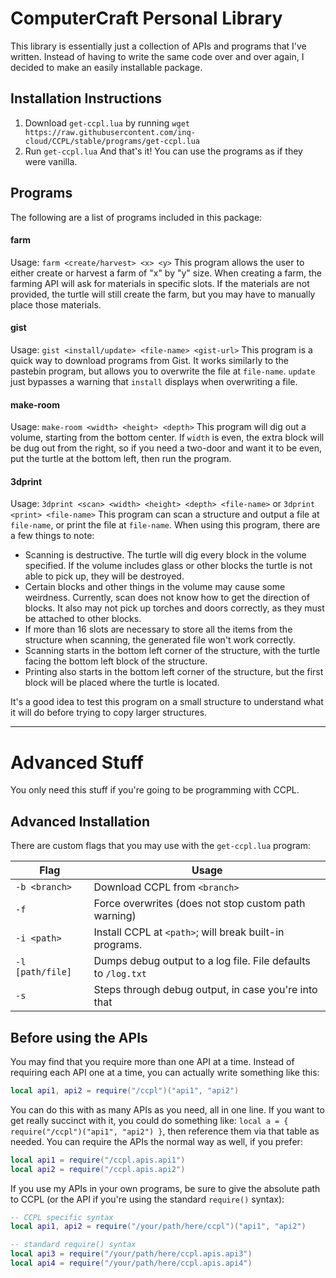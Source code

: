 # ComputerCraft Personal Library

This library is essentially just a collection of APIs and programs that I've written. Instead of having to write the same code over and over again, I decided to make an easily installable package.

## Installation Instructions

1. Download `get-ccpl.lua` by running `wget https://raw.githubusercontent.com/inq-cloud/CCPL/stable/programs/get-ccpl.lua`
2. Run `get-ccpl.lua`
And that's it! You can use the programs as if they were vanilla.

## Programs

The following are a list of programs included in this package:

#### farm
Usage: `farm <create/harvest> <x> <y>`
This program allows the user to either create or harvest a farm of "x" by "y" size.
When creating a farm, the farming API will ask for materials in specific slots. If the materials are not provided, the turtle will still create the farm, but you may have to manually place those materials.

#### gist
Usage: `gist <install/update> <file-name> <gist-url>`
This program is a quick way to download programs from Gist. It works similarly to the pastebin program, but allows you to overwrite the file at `file-name`. `update` just bypasses a warning that `install` displays when overwriting a file.

#### make-room
Usage: `make-room <width> <height> <depth>`
This program will dig out a volume, starting from the bottom center. If `width` is even, the extra block will be dug out from the right, so if you need a two-door and want it to be even, put the turtle at the bottom left, then run the program.

#### 3dprint
Usage: `3dprint <scan> <width> <height> <depth> <file-name>` or `3dprint <print> <file-name>`
This program can scan a structure and output a file at `file-name`, or print the file at `file-name`.
When using this program, there are a few things to note:

- Scanning is destructive. The turtle will dig every block in the volume specified. If the volume includes glass or other blocks the turtle is not able to pick up, they will be destroyed.
- Certain blocks and other things in the volume may cause some weirdness. Currently, scan does not know how to get the direction of blocks. It also may not pick up torches and doors correctly, as they must be attached to other blocks.
- If more than 16 slots are necessary to store all the items from the structure when scanning, the generated file won't work correctly.
- Scanning starts in the bottom left corner of the structure, with the turtle facing the bottom left block of the structure.
- Printing also starts in the bottom left corner of the structure, but the first block will be placed where the turtle is located.

It's a good idea to test this program on a small structure to understand what it will do before trying to copy larger structures.
_____________________________

# Advanced Stuff

You only need this stuff if you're going to be programming with CCPL.

## Advanced Installation

There are custom flags that you may use with the `get-ccpl.lua` program:

| Flag             | Usage                                                         |
| ---------------- | ------------------------------------------------------------- |
| `-b <branch>`    | Download CCPL from `<branch>`                                 |
| `-f`             | Force overwrites (does not stop custom path warning)          |
| `-i <path>`      | Install CCPL at `<path>`; will break built-in programs.       |
| `-l [path/file]` | Dumps debug output to a log file. File defaults to `/log.txt` |
| `-s`             | Steps through debug output, in case you're into that          |

## Before using the APIs

You may find that you require more than one API at a time. Instead of requiring each API one at a time, you can actually write something like this:
```lua
local api1, api2 = require("/ccpl")("api1", "api2")
```
You can do this with as many APIs as you need, all in one line. If you want to get really succinct with it, you could do something like:
`local a = { require("/ccpl")("api1", "api2") }`, then reference them via that table as needed.
You can require the APIs the normal way as well, if you prefer:
```lua
local api1 = require("/ccpl.apis.api1")
local api2 = require("/ccpl.apis.api2")
```

If you use my APIs in your own programs, be sure to give the absolute path to CCPL (or the API if you're using the standard `require()` syntax):
```lua
-- CCPL specific syntax
local api1, api2 = require("/your/path/here/ccpl")("api1", "api2")

-- standard require() syntax
local api3 = require("/your/path/here/ccpl.apis.api3")
local api4 = require("/your/path/here/ccpl.apis.api4")
```
